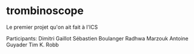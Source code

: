 # trombinoscope
Le premier projet qu'on ait fait à l'ICS

Participants:
Dimitri Gaillot
Sébastien Boulanger
Radhwa Marzouk
Antoine Guyader
Tim K. Robb
